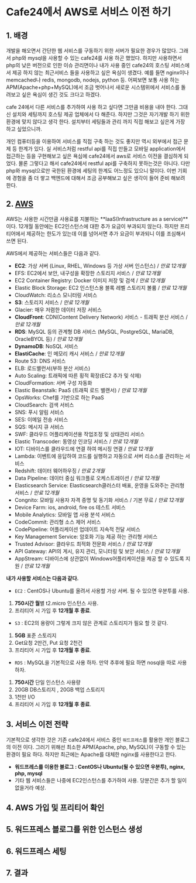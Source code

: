 # Cafe24에서 AWS로 서비스 이전 하기 

## 1. 배경
 개발을 해오면서 간단한 웹 서비스를 구동하기 위한 서버가 필요한 경우가 많았다. 그래서 php와 mysql을 사용할 수 있는 cafe24를 사용 하곤 했었다. 하지만 사용하면서 php의 낮은 버전으로 인한 이슈 관리면이나 내가 사용 중인 cafe24의 호스팅 서비스에서 제공 하지 않는  최근서비스 들을 사용하고 싶은 욕심이 생겼다. 
 예를 들면 nginx이나 memcached나 redis, mongodb, nodejs, python 등. 어찌보면 보통 사용 하는 APM(Apache+php+MySQL)에서 조금 벗어나서 새로운 시스템위에서 서비스를 돌려보고 싶은 욕심이 생긴 것도 크다고 하겠다. 
 
 cafe 24에서 다른 서비스를 추가하여 사용 하고 싶다면 그만큼 비용을 내야 한다. 그대신 설치와 세팅까지 호스팅 제공 업체에서 다 해준다. 하지만 그것은 자기개발 하기 위한 환경에 맞지 않다고 생각 한다. 설치부터 세팅들과 관리 까지 직접 해보고 싶은게 가장 하고 싶었으니까. 
 
 개인 컴퓨터등을 이용하여 서비스를 직접 구축 하는 것도 좋지만 역시 외부에서 접근 문제 등 한계가 있다. 실 서비스처럼 restful api를 직접 만들고 모바일 application에서 접근하는 등을 구현해보고 싶은 욕심에 cafe24에서 aws로 서비스 이전을 결심하게 되었다.
 몰론 그렇다고 해서 cafe24에서 restful api를 구축하지 못하는것은 아니다. 
 다만 php와 mysql으로만 국한된 환경에 세팅의 한계도 어느정도 있으니 말이다. 이번 기회에 경험을 좀 더 쌓고 백엔드에 대해서 조금 공부해보고 싶은 생각이 들어 준비 해보려 한다.  

## 2. [AWS](https://aws.amazon.com/ko/free/?sc_channel=PS&sc_campaign=acquisition_KR&sc_publisher=google&sc_medium=cloud_computing_b&sc_content=aws_core_e&sc_detail=a.w.s&sc_category=cloud_computing&sc_segment=96234177528&sc_matchtype=e&sc_country=kr&s_kwcid=AL!4422!3!96234177528!e!!g!!a.w.s&ef_id=VuUp7QAABXCEtQRt:20160917045540:s)   
 AWS는 사용한 시간만큼 사용료를 지불하는 **IaaS(Infrastructure as a service)**이다. 12개월 동안에는 EC2인스턴스에 대한 추가 요금이 부과되지 않는다. 하지만 프리티어에서 제공하는 한도가 있는데 이를 넘어서면 추가 요금이 부과되니 이를 조심해서 쓰면 된다. 
 
 AWS에서 제공하는 서비스들은 다음과 같다. 
- **EC2**: 가상 서버 (Linux, RHEL, Windows 등 가상 서버 인스턴스) / *만료 12개월*  
- EFS: EC2에서 보안, 내구성을 확장한 스토리지 서비스 / *만료 12개월*  
- EC2 Container Registry: Docker 이미지 저장 및 검색 / *만료 12개월*
- Elastic Block Storage: EC2 인스턴스용 블록 레벨 스토리지 볼륨 / *만료 12개월* 
- CloudWatch: 리소스 모니터링 서비스 
- **S3**: 스토리지 서비스 / *만료 12개월*  
- Glacier: 매우 저렴한 데이터 저장 서비스
- **CloudFront**: CDN(Content Delivery Network) 서비스 - 트래픽 분산 서비스 / *만료 12개월*
- **RDS**: MySQL 등의 관계형 DB 서비스 (MySQL, PostgreSQL, MariaDB, OracleBYOL 등) / *만료 12개월*
- **DynamoDB**: NoSQL 서비스
- **ElastiCache**: 인 메모리 캐시 서비스 / *만료 12개월*
- Route 53: DNS 서비스
- ELB: 로드밸런서(부하 분산 서비스)
- Auto Scaling: 트래픽에 따른 횡적 확장(EC2 추가 및 삭제)
- CloudFormation: 서버 구성 자동화
- Elastic Beanstalk: PaaS (트래픽 로드 밸랜서) / *만료 12개월*
- OpsWorks: Chef를 기반으로 하는 PaaS
- CloudSearch: 검색 서비스
- SNS: 푸시 알림 서비스
- SES: 이메일 전송 서비스
- SQS: 메시지 큐 서비스
- SWF: 클라우드 어플리케이션용 작업조정 및 상태관리 서비스 
- Elastic Transcoder: 동영상 인코딩 서비스 / *만료 12개월*
- IOT: 디바이스를 클라우드에 연결 하여 메시징 연결 / *만료 12개월*
- Lambda: 이벤트에 응답하여 코드를 실행하고 자동으로 서버 리소스를 관리하는 서비스 
- Redshift: 데이터 웨어하우징 / *만료 2개월*
- Data Pipeline: 데이터 중심 워크플로 오케스트레이션 / *만료 12개월*
- Elasticsearch Service: Elasticsearch클러스터 배표, 운영을 도와주는 관리형 서비스 / *만료 12개월*
- Congnito: 모바일 사용자 자격 증명 및 동기화 서비스 / 기본 무료 / *만료 12개월*
- Device Farm: ios, android, fire os 테스트 서비스 
- Mobile Analytics: 모바일 앱 사용 분석 서비스 
- CodeCommit: 관리형 소스 제어 서비스 
- CodePipeline: 어플리케이션 업데이트 지속적 전달 서비스 
- Key Management Service: 암호화 기능 제공 하는 관리형 서비스 
- Trusted Advisor: 클라우드 최적화 전문화 서비스 / *만료 12개월*
- API Gateway: API의 게시, 유지 관리, 모니터링 및 보안 서비스 / *만료 12개월*
- AppStream: 디바이스에 상관없이 Windows어플리케이션을 제공 할 수 있도록 지원 / *만료 12개월*

**내가 사용할 서비스는 다음과 같다.** 
- `EC2` : CentOS나 Ubuntu를 올려서 사용할 가상 서버. 될 수 있으면 우분투를 사용.  
 1. **750시간 월**별 t2.micro 인스턴스 사용. 
 2. 프리티어 시 가입 후 **12개월 후 종료**. 
- `S3` :  EC2의 용량이 그렇게 크지 않은 관계로 스토리지가 필요 할 것 같다.  
 1. **5GB** 표준 스토리지 
 2. Get요청 2만건, Put 요청 2천건
 3. 프리티어 시 가입 후 **12개월 후 종료**.
- `RDS` :  MySQL을 기본적으로 사용 하자. 만약 추후에 필요 하면 nosql을 따로 사용 하자. 
 1. **750시간** 단일 인스턴스 사용량  
 2. 20GB DB스토리지 , 20GB 백업 스토리지 
 3. 1천만 I/O 
 4. 프리티어 시 가입 후 **12개월 후 종료**. 

## 3. 서비스 이전 전략 
기본적으로 생각한 것은 기존 cafe24에서 서비스 중인 `워드프레스`를 활용한 개인 블로그의 이전 이다. 그러기 위해선 최소한 APM(Apache, php, MySQL)이 구동할 수 있는 환경이 필요 하다. 하지만 최근에는 Apache를 대체한 nginx를 사용한다고 한다. 
- **워드프레스를 이용한 블로그 : CentOS나 Ubuntu(될 수 있으면 우분투), nginx, php, mysql**
- 기타 웹 서비스들은 나중에 EC2인스턴스를 추가하여 사용. 당분간은 추가 할 일이 없을거라 예상. 

## 4. AWS 가입 및 프리티어 확인 

## 5. 워드프레스 블로그를 위한 인스턴스 생성 

## 6. 워드프레스 세팅 

## 7. 결과 




